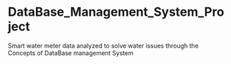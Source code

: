 # DataBase_Management_System_Project
Smart water meter data analyzed to solve water issues through the Concepts of DataBase management System
